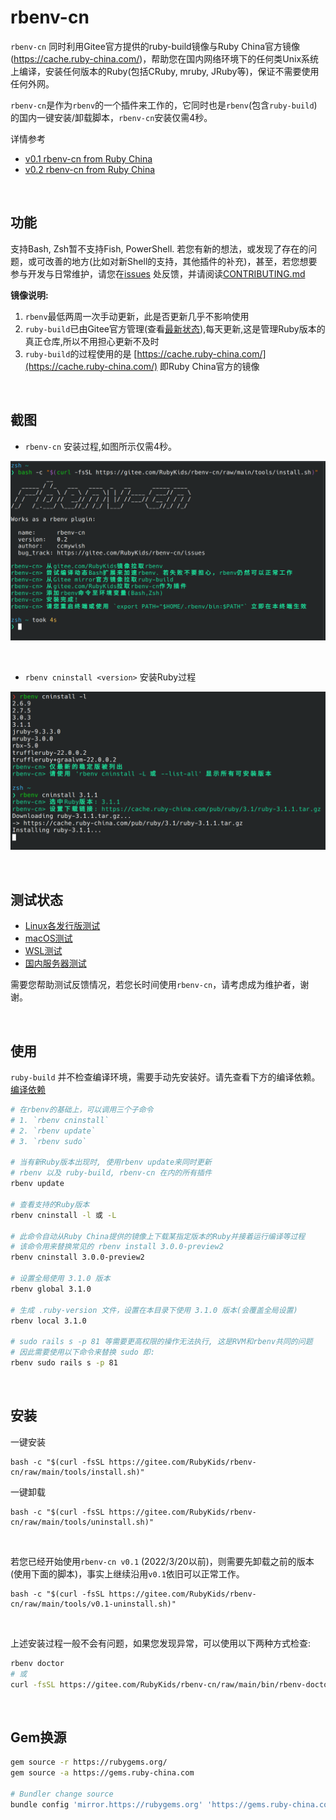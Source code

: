 # rbenv-cn

`rbenv-cn` 同时利用Gitee官方提供的ruby-build镜像与Ruby China官方镜像 (https://cache.ruby-china.com/)，帮助您在国内网络环境下的任何类Unix系统上编译，安装任何版本的Ruby(包括CRuby, mruby, JRuby等)，保证不需要使用任何外网。

`rbenv-cn`是作为`rbenv`的一个插件来工作的，它同时也是`rbenv`(包含`ruby-build`)的国内一键安装/卸载脚本，`rbenv-cn`安装仅需4秒。


详情参考 
- [v0.1 rbenv-cn from Ruby China](https://ruby-china.org/topics/40693)
- [v0.2 rbenv-cn from Ruby China](https://ruby-china.org/topics/42239)

<br>

## 功能

支持Bash, Zsh暂不支持Fish, PowerShell. 若您有新的想法，或发现了存在的问题，或可改善的地方(比如对新Shell的支持，其他插件的补充)，甚至，若您想要参与开发与日常维护，请您在[issues](https://gitee.com/RubyKids/rbenv-cn/issues) 处反馈，并请阅读[CONTRIBUTING.md](./CONTRIBUTING.md)

**镜像说明:**

1. `rbenv`最低两周一次手动更新，此是否更新几乎不影响使用
2. `ruby-build`已由Gitee官方管理(查看[最新状态](https://gitee.com/mirrors/ruby-build)),每天更新,这是管理Ruby版本的真正仓库,所以不用担心更新不及时
3. `ruby-build`的过程使用的是 [https://cache.ruby-china.com/](https://cache.ruby-china.com/) 即Ruby China官方的镜像

<br>

## 截图

- `rbenv-cn` 安装过程,如图所示仅需4秒。

![`rbenv-cn` 安装过程](./images/install.png)

<br>

- `rbenv cninstall <version>` 安装Ruby过程

![`rbenv cninstall` 安装Ruby过程](./images/cninstall.png)

<br>

## 测试状态

- [Linux各发行版测试](https://gitee.com/RubyKids/rbenv-cn/issues/I4YNS9)
- [macOS测试](https://gitee.com/RubyKids/rbenv-cn/issues/I4YNSI)
- [WSL测试](https://gitee.com/RubyKids/rbenv-cn/issues/I4YNS1)
- [国内服务器测试](https://gitee.com/RubyKids/rbenv-cn/issues/I4YNSO)

需要您帮助测试反馈情况，若您长时间使用`rbenv-cn`，请考虑成为维护者，谢谢。

<br>

## 使用

`ruby-build` 并不检查编译环境，需要手动先安装好。请先查看下方的编译依赖。
[编译依赖](https://github.com/rbenv/ruby-build/wiki#suggested-build-environment)

```bash
# 在rbenv的基础上，可以调用三个子命令 
# 1. `rbenv cninstall` 
# 2. `rbenv update`
# 3. `rbenv sudo`

# 当有新Ruby版本出现时, 使用rbenv update来同时更新 
# rbenv 以及 ruby-build, rbenv-cn 在内的所有插件
rbenv update

# 查看支持的Ruby版本
rbenv cninstall -l 或 -L 

# 此命令自动从Ruby China提供的镜像上下载某指定版本的Ruby并接着运行编译等过程
# 该命令用来替换常见的 rbenv install 3.0.0-preview2
rbenv cninstall 3.0.0-preview2

# 设置全局使用 3.1.0 版本
rbenv global 3.1.0

# 生成 .ruby-version 文件，设置在本目录下使用 3.1.0 版本(会覆盖全局设置)
rbenv local 3.1.0

# sudo rails s -p 81 等需要更高权限的操作无法执行, 这是RVM和rbenv共同的问题
# 因此需要使用以下命令来替换 sudo 即:
rbenv sudo rails s -p 81

```

<br>

## 安装

一键安装
```shell
bash -c "$(curl -fsSL https://gitee.com/RubyKids/rbenv-cn/raw/main/tools/install.sh)"
```

一键卸载
```shell
bash -c "$(curl -fsSL https://gitee.com/RubyKids/rbenv-cn/raw/main/tools/uninstall.sh)"
```

<br>

若您已经开始使用`rbenv-cn v0.1` (2022/3/20以前)，则需要先卸载之前的版本(使用下面的脚本)，事实上继续沿用`v0.1`依旧可以正常工作。
```shell
bash -c "$(curl -fsSL https://gitee.com/RubyKids/rbenv-cn/raw/main/tools/v0.1-uninstall.sh)"
```

<br>

上述安装过程一般不会有问题，如果您发现异常，可以使用以下两种方式检查:
```bash
rbenv doctor 
# 或 
curl -fsSL https://gitee.com/RubyKids/rbenv-cn/raw/main/bin/rbenv-doctor | bash
```

<br>

## Gem换源
```bash
gem source -r https://rubygems.org/ 
gem source -a https://gems.ruby-china.com 

# Bundler change source
bundle config 'mirror.https://rubygems.org' 'https://gems.ruby-china.com' 
```

<br>

